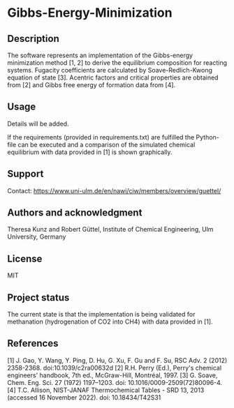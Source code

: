 # Gibbs-Energy-Minimization

## Description
The software represents an implementation of the Gibbs-energy minimization method [1, 2] to derive the equilibrium composition for reacting systems. Fugacity coefficients are calculated by Soave-Redlich-Kwong equation of state [3]. Acentric factors and critical properties are obtained from [2] and Gibbs free energy of formation data from [4].

## Usage
Details will be added.

If the requirements (provided in requirements.txt) are fulfilled the Python-file can be executed and a comparison of the simulated chemical equilibrium with data provided in [1] is shown graphically.

## Support
Contact: https://www.uni-ulm.de/en/nawi/ciw/members/overview/guettel/

## Authors and acknowledgment
Theresa Kunz and Robert Güttel, Institute of Chemical Engineering, Ulm University, Germany

## License
MIT

## Project status
The current state is that the implementation is being validated for methanation (hydrogenation of CO2 into CH4) with data provided in [1]. 

## References
[1] J. Gao, Y. Wang, Y. Ping, D. Hu, G. Xu, F. Gu and F. Su, RSC Adv. 2 (2012) 2358-2368. doi:10.1039/c2ra00632d
[2] R.H. Perry (Ed.), Perry's chemical engineers' handbook, 7th ed., McGraw-Hill, Montréal, 1997.
[3] G. Soave, Chem. Eng. Sci. 27 (1972) 1197–1203. doi: 10.1016/0009-2509(72)80096-4.
[4] T.C. Allison, NIST-JANAF Thermochemical Tables - SRD 13, 2013 (accessed 16 November 2022). doi: 10.18434/T42S31
